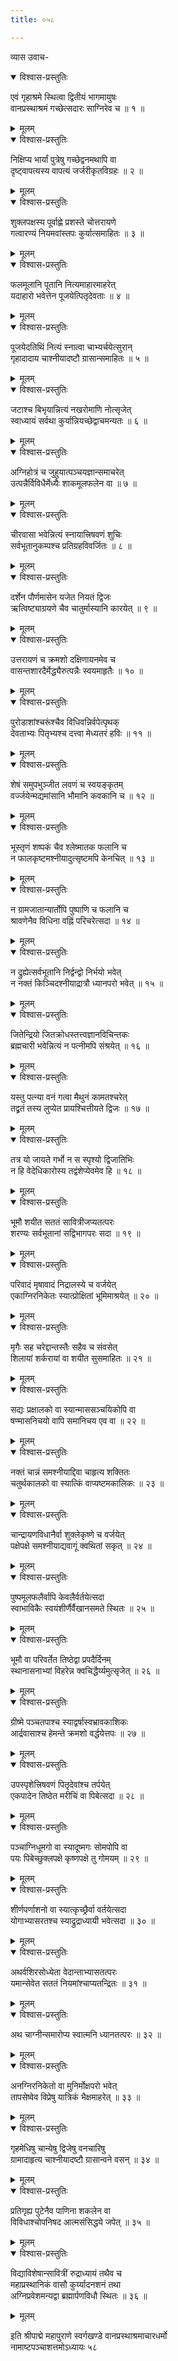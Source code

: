 ```yaml
---
title: ०५८

---
```

व्यास उवाच-  

<details open><summary>विश्वास-प्रस्तुतिः</summary>

एवं गृहाश्रमे स्थित्वा द्वितीयं भागमायुषः  
वानप्रस्थाश्रमं गच्छेत्सदारः साग्निरेव च ॥ १ ॥
</details>

<details><summary>मूलम्</summary>

एवं गृहाश्रमे स्थित्वा द्वितीयं भागमायुषः  
वानप्रस्थाश्रमं गच्छेत्सदारः साग्निरेव च ॥ १ ॥
</details>



<details open><summary>विश्वास-प्रस्तुतिः</summary>

निक्षिप्य भार्यां पुत्रेषु गच्छेद्वनमथापि वा  
दृष्ट्वापत्यस्य वापत्यं जर्जरीकृतविग्रहः ॥ २ ॥
</details>

<details><summary>मूलम्</summary>

निक्षिप्य भार्यां पुत्रेषु गच्छेद्वनमथापि वा  
दृष्ट्वापत्यस्य वापत्यं जर्जरीकृतविग्रहः ॥ २ ॥
</details>



<details open><summary>विश्वास-प्रस्तुतिः</summary>

शुक्लपक्षस्य पूर्वाह्णे प्रशस्ते चोत्तरायणे  
गत्वारण्यं नियमवांस्तपः कुर्यात्समाहितः ॥ ३ ॥
</details>

<details><summary>मूलम्</summary>

शुक्लपक्षस्य पूर्वाह्णे प्रशस्ते चोत्तरायणे  
गत्वारण्यं नियमवांस्तपः कुर्यात्समाहितः ॥ ३ ॥
</details>



<details open><summary>विश्वास-प्रस्तुतिः</summary>

फलमूलानि पूतानि नित्यमाहारमाहरेत्  
यदाहारो भवेत्तेन पूजयेत्पितृदेवताः ॥ ४ ॥
</details>

<details><summary>मूलम्</summary>

फलमूलानि पूतानि नित्यमाहारमाहरेत्  
यदाहारो भवेत्तेन पूजयेत्पितृदेवताः ॥ ४ ॥
</details>



<details open><summary>विश्वास-प्रस्तुतिः</summary>

पूजयेदतिथिं नित्यं स्नात्वा चाभ्यर्चयेत्सुरान्  
गृहादादाय चाश्नीयादष्टौ ग्रासान्समाहितः ॥ ५ ॥
</details>

<details><summary>मूलम्</summary>

पूजयेदतिथिं नित्यं स्नात्वा चाभ्यर्चयेत्सुरान्  
गृहादादाय चाश्नीयादष्टौ ग्रासान्समाहितः ॥ ५ ॥
</details>



<details open><summary>विश्वास-प्रस्तुतिः</summary>

जटाश्च बिभृयान्नित्यं नखरोमाणि नोत्सृजेत्  
स्वाध्यायं सर्वथा कुर्यान्नियच्छेद्वाचमन्यतः ॥ ६ ॥
</details>

<details><summary>मूलम्</summary>

जटाश्च बिभृयान्नित्यं नखरोमाणि नोत्सृजेत्  
स्वाध्यायं सर्वथा कुर्यान्नियच्छेद्वाचमन्यतः ॥ ६ ॥
</details>



<details open><summary>विश्वास-प्रस्तुतिः</summary>

अग्निहोत्रं च जुहुयात्पञ्चयज्ञान्समाचरेत्  
उत्पन्नैर्विविधैर्मेध्यैः शाकमूलफलेन वा ॥ ७ ॥
</details>

<details><summary>मूलम्</summary>

अग्निहोत्रं च जुहुयात्पञ्चयज्ञान्समाचरेत्  
उत्पन्नैर्विविधैर्मेध्यैः शाकमूलफलेन वा ॥ ७ ॥
</details>



<details open><summary>विश्वास-प्रस्तुतिः</summary>

चीरवासा भवेन्नित्यं स्नायात्त्रिषवणं शुचिः  
सर्वभूतानुकम्पश्च प्रतिग्रहविवर्जितः ॥ ८ ॥
</details>

<details><summary>मूलम्</summary>

चीरवासा भवेन्नित्यं स्नायात्त्रिषवणं शुचिः  
सर्वभूतानुकम्पश्च प्रतिग्रहविवर्जितः ॥ ८ ॥
</details>



<details open><summary>विश्वास-प्रस्तुतिः</summary>

दर्शेन पौर्णमासेन यजेत नियतं द्विजः  
ऋत्विष्ट्याग्रयणे चैव चातुर्मास्यानि कारयेत् ॥ ९ ॥
</details>

<details><summary>मूलम्</summary>

दर्शेन पौर्णमासेन यजेत नियतं द्विजः  
ऋत्विष्ट्याग्रयणे चैव चातुर्मास्यानि कारयेत् ॥ ९ ॥
</details>



<details open><summary>विश्वास-प्रस्तुतिः</summary>

उत्तरायणं च क्रमशो दक्षिणायनमेव च  
वासन्तशारदैर्मेद्ध्यैरुत्पन्नैः स्वयमाहृतैः ॥ १० ॥
</details>

<details><summary>मूलम्</summary>

उत्तरायणं च क्रमशो दक्षिणायनमेव च  
वासन्तशारदैर्मेद्ध्यैरुत्पन्नैः स्वयमाहृतैः ॥ १० ॥
</details>



<details open><summary>विश्वास-प्रस्तुतिः</summary>

पुरोडाशांश्चरूंश्चैव विधिवन्निर्वपेत्पृथक्  
देवताभ्यः पितृभ्यश्च दत्त्वा मेध्यतरं हविः ॥ ११ ॥
</details>

<details><summary>मूलम्</summary>

पुरोडाशांश्चरूंश्चैव विधिवन्निर्वपेत्पृथक्  
देवताभ्यः पितृभ्यश्च दत्त्वा मेध्यतरं हविः ॥ ११ ॥
</details>



<details open><summary>विश्वास-प्रस्तुतिः</summary>

शेषं समुपभुञ्जीत लवणं च स्वयङ्कृतम्  
वर्ज्जयेन्मद्यमांसानि भौमानि कवकानि च ॥ १२ ॥
</details>

<details><summary>मूलम्</summary>

शेषं समुपभुञ्जीत लवणं च स्वयङ्कृतम्  
वर्ज्जयेन्मद्यमांसानि भौमानि कवकानि च ॥ १२ ॥
</details>



<details open><summary>विश्वास-प्रस्तुतिः</summary>

भूस्तृणं शष्पकं चैव श्लेष्मातक फलानि च  
न फालकृष्टमश्नीयादुत्सृष्टमपि केनचित् ॥ १३ ॥
</details>

<details><summary>मूलम्</summary>

भूस्तृणं शष्पकं चैव श्लेष्मातक फलानि च  
न फालकृष्टमश्नीयादुत्सृष्टमपि केनचित् ॥ १३ ॥
</details>



<details open><summary>विश्वास-प्रस्तुतिः</summary>

न ग्रामजातान्यार्तोपि पुष्पाणि च फलानि च  
श्रावणेनैव विधिना वह्निं परिचरेत्सदा ॥ १४ ॥
</details>

<details><summary>मूलम्</summary>

न ग्रामजातान्यार्तोपि पुष्पाणि च फलानि च  
श्रावणेनैव विधिना वह्निं परिचरेत्सदा ॥ १४ ॥
</details>



<details open><summary>विश्वास-प्रस्तुतिः</summary>

न द्रुह्येत्सर्वभूतानि निर्द्वन्द्वो निर्भयो भवेत्  
न नक्तं किञ्चिदश्नीयाद्रात्रौ ध्यानपरो भवेत् ॥ १५ ॥
</details>

<details><summary>मूलम्</summary>

न द्रुह्येत्सर्वभूतानि निर्द्वन्द्वो निर्भयो भवेत्  
न नक्तं किञ्चिदश्नीयाद्रात्रौ ध्यानपरो भवेत् ॥ १५ ॥
</details>



<details open><summary>विश्वास-प्रस्तुतिः</summary>

जितेन्द्रियो जितक्रोधस्तत्त्वज्ञानविचिन्तकः  
ब्रह्मचारी भवेन्नित्यं न पत्नीमपि संश्रयेत् ॥ १६ ॥
</details>

<details><summary>मूलम्</summary>

जितेन्द्रियो जितक्रोधस्तत्त्वज्ञानविचिन्तकः  
ब्रह्मचारी भवेन्नित्यं न पत्नीमपि संश्रयेत् ॥ १६ ॥
</details>



<details open><summary>विश्वास-प्रस्तुतिः</summary>

यस्तु पत्न्या वनं गत्वा मैथुनं कामतश्चरेत्  
तद्व्रतं तस्य लुप्येत प्रायश्चित्तीयते द्विजः ॥ १७ ॥
</details>

<details><summary>मूलम्</summary>

यस्तु पत्न्या वनं गत्वा मैथुनं कामतश्चरेत्  
तद्व्रतं तस्य लुप्येत प्रायश्चित्तीयते द्विजः ॥ १७ ॥
</details>



<details open><summary>विश्वास-प्रस्तुतिः</summary>

तत्र यो जायते गर्भो न स स्पृश्यो द्विजातिभिः  
न हि वेदेधिकारोस्य तद्वंशेप्येवमेव हि ॥ १८ ॥
</details>

<details><summary>मूलम्</summary>

तत्र यो जायते गर्भो न स स्पृश्यो द्विजातिभिः  
न हि वेदेधिकारोस्य तद्वंशेप्येवमेव हि ॥ १८ ॥
</details>



<details open><summary>विश्वास-प्रस्तुतिः</summary>

भूमौ शयीत सततं सावित्रीजप्यतत्परः  
शरण्यः सर्वभूतानां सद्विभागपरः सदा ॥ १९ ॥
</details>

<details><summary>मूलम्</summary>

भूमौ शयीत सततं सावित्रीजप्यतत्परः  
शरण्यः सर्वभूतानां सद्विभागपरः सदा ॥ १९ ॥
</details>



<details open><summary>विश्वास-प्रस्तुतिः</summary>

परिवादं मृषावादं निद्रालस्ये च वर्जयेत्  
एकाग्निरनिकेतः स्यात्प्रोक्षितां भूमिमाश्रयेत् ॥ २० ॥
</details>

<details><summary>मूलम्</summary>

परिवादं मृषावादं निद्रालस्ये च वर्जयेत्  
एकाग्निरनिकेतः स्यात्प्रोक्षितां भूमिमाश्रयेत् ॥ २० ॥
</details>



<details open><summary>विश्वास-प्रस्तुतिः</summary>

मृगैः सह चरेद्दान्तस्तैः सहैव च संवसेत्  
शिलायां शर्करायां वा शयीत सुसमाहितः ॥ २१ ॥
</details>

<details><summary>मूलम्</summary>

मृगैः सह चरेद्दान्तस्तैः सहैव च संवसेत्  
शिलायां शर्करायां वा शयीत सुसमाहितः ॥ २१ ॥
</details>



<details open><summary>विश्वास-प्रस्तुतिः</summary>

सद्यः प्रक्षालको वा स्यान्माससञ्चयिकोपि वा  
षण्मासनिचयो वापि समानिचय एव वा ॥ २२ ॥
</details>

<details><summary>मूलम्</summary>

सद्यः प्रक्षालको वा स्यान्माससञ्चयिकोपि वा  
षण्मासनिचयो वापि समानिचय एव वा ॥ २२ ॥
</details>



<details open><summary>विश्वास-प्रस्तुतिः</summary>

नक्तं चान्नं समश्नीयाद्दिवा चाहृत्य शक्तितः  
चतुर्थकालको वा स्यात्किं वाप्यष्टमकालिकः ॥ २३ ॥
</details>

<details><summary>मूलम्</summary>

नक्तं चान्नं समश्नीयाद्दिवा चाहृत्य शक्तितः  
चतुर्थकालको वा स्यात्किं वाप्यष्टमकालिकः ॥ २३ ॥
</details>



<details open><summary>विश्वास-प्रस्तुतिः</summary>

चान्द्रायणविधानैर्वा शुक्लेकृष्णे च वर्जयेत्  
पक्षेपक्षे समश्नीयाद्यवागूं क्वथितां सकृत् ॥ २४ ॥
</details>

<details><summary>मूलम्</summary>

चान्द्रायणविधानैर्वा शुक्लेकृष्णे च वर्जयेत्  
पक्षेपक्षे समश्नीयाद्यवागूं क्वथितां सकृत् ॥ २४ ॥
</details>



<details open><summary>विश्वास-प्रस्तुतिः</summary>

पुष्पमूलफलैर्वापि केवलैर्वर्तयेत्सदा  
स्वाभाविकैः स्वयंशीर्णैर्वैखानसमते स्थितः ॥ २५ ॥
</details>

<details><summary>मूलम्</summary>

पुष्पमूलफलैर्वापि केवलैर्वर्तयेत्सदा  
स्वाभाविकैः स्वयंशीर्णैर्वैखानसमते स्थितः ॥ २५ ॥
</details>



<details open><summary>विश्वास-प्रस्तुतिः</summary>

भूमौ वा परिवर्तेत तिष्ठेद्वा प्रपदैर्दिनम्  
स्थानासनाभ्यां विहरेन्न क्वचिद्धैर्य्यमुत्सृजेत् ॥ २६ ॥
</details>

<details><summary>मूलम्</summary>

भूमौ वा परिवर्तेत तिष्ठेद्वा प्रपदैर्दिनम्  
स्थानासनाभ्यां विहरेन्न क्वचिद्धैर्य्यमुत्सृजेत् ॥ २६ ॥
</details>



<details open><summary>विश्वास-प्रस्तुतिः</summary>

ग्रीष्मे पञ्चतपाश्च स्याद्वर्षास्वभ्रावकाशिकः  
आर्द्रवासाश्च हेमन्ते क्रमशो वर्द्धयेत्तपः ॥ २७ ॥
</details>

<details><summary>मूलम्</summary>

ग्रीष्मे पञ्चतपाश्च स्याद्वर्षास्वभ्रावकाशिकः  
आर्द्रवासाश्च हेमन्ते क्रमशो वर्द्धयेत्तपः ॥ २७ ॥
</details>



<details open><summary>विश्वास-प्रस्तुतिः</summary>

उपस्पृशेत्त्रिषवणं पितृदेवांश्च तर्पयेत्  
एकपादेन तिष्ठेत मरीचिं वा पिबेत्सदा ॥ २८ ॥
</details>

<details><summary>मूलम्</summary>

उपस्पृशेत्त्रिषवणं पितृदेवांश्च तर्पयेत्  
एकपादेन तिष्ठेत मरीचिं वा पिबेत्सदा ॥ २८ ॥
</details>



<details open><summary>विश्वास-प्रस्तुतिः</summary>

पञ्चाग्निधूमगो वा स्यादूष्मगः सोमपोपि वा  
पयः पिबेच्छुक्लपक्षे कृष्णपक्षे तु गोमयम् ॥ २९ ॥
</details>

<details><summary>मूलम्</summary>

पञ्चाग्निधूमगो वा स्यादूष्मगः सोमपोपि वा  
पयः पिबेच्छुक्लपक्षे कृष्णपक्षे तु गोमयम् ॥ २९ ॥
</details>



<details open><summary>विश्वास-प्रस्तुतिः</summary>

शीर्णपर्णाशनो वा स्यात्कृच्छ्रैर्वा वर्तयेत्सदा  
योगाभ्यासरतश्च स्याद्रुद्राध्यायी भवेत्सदा ॥ ३० ॥
</details>

<details><summary>मूलम्</summary>

शीर्णपर्णाशनो वा स्यात्कृच्छ्रैर्वा वर्तयेत्सदा  
योगाभ्यासरतश्च स्याद्रुद्राध्यायी भवेत्सदा ॥ ३० ॥
</details>



<details open><summary>विश्वास-प्रस्तुतिः</summary>

अथर्वशिरसोध्येता वेदान्ताभ्यासतत्परः  
यमान्सेवेत सततं नियमांश्चाप्यतन्द्रितः ॥ ३१ ॥
</details>

<details><summary>मूलम्</summary>

अथर्वशिरसोध्येता वेदान्ताभ्यासतत्परः  
यमान्सेवेत सततं नियमांश्चाप्यतन्द्रितः ॥ ३१ ॥
</details>



<details open><summary>विश्वास-प्रस्तुतिः</summary>

अथ चाग्नीन्समारोप्य स्वात्मनि ध्यानतत्परः ॥ ३२ ॥
</details>

<details><summary>मूलम्</summary>

अथ चाग्नीन्समारोप्य स्वात्मनि ध्यानतत्परः ॥ ३२ ॥
</details>



<details open><summary>विश्वास-प्रस्तुतिः</summary>

अनग्निरनिकेतो वा मुनिर्मोक्षपरो भवेत्  
तापसेष्वेव विप्रेषु यात्रिकं भैक्षमाहरेत् ॥ ३३ ॥
</details>

<details><summary>मूलम्</summary>

अनग्निरनिकेतो वा मुनिर्मोक्षपरो भवेत्  
तापसेष्वेव विप्रेषु यात्रिकं भैक्षमाहरेत् ॥ ३३ ॥
</details>



<details open><summary>विश्वास-प्रस्तुतिः</summary>

गृहमेधिषु चान्येषु द्विजेषु वनचारिषु  
ग्रामादाहृत्य चाश्नीयादष्टौ ग्रासान्वने वसन् ॥ ३४ ॥
</details>

<details><summary>मूलम्</summary>

गृहमेधिषु चान्येषु द्विजेषु वनचारिषु  
ग्रामादाहृत्य चाश्नीयादष्टौ ग्रासान्वने वसन् ॥ ३४ ॥
</details>



<details open><summary>विश्वास-प्रस्तुतिः</summary>

प्रतिगृह्य पुटेनैव पाणिना शकलेन वा  
विविधाश्चोपनिषद आत्मसंसिद्धये जपेत् ॥ ३५ ॥
</details>

<details><summary>मूलम्</summary>

प्रतिगृह्य पुटेनैव पाणिना शकलेन वा  
विविधाश्चोपनिषद आत्मसंसिद्धये जपेत् ॥ ३५ ॥
</details>



<details open><summary>विश्वास-प्रस्तुतिः</summary>

विद्याविशेषान्सावित्रीं रुद्राध्यायं तथैव च  
महाप्रस्थानिकं वासौ कुर्य्यादनशनं तथा  
अग्निप्रवेशमन्यद्वा ब्रह्मार्पणविधौ स्थितः ॥ ३६ ॥
</details>

<details><summary>मूलम्</summary>

विद्याविशेषान्सावित्रीं रुद्राध्यायं तथैव च  
महाप्रस्थानिकं वासौ कुर्य्यादनशनं तथा  
अग्निप्रवेशमन्यद्वा ब्रह्मार्पणविधौ स्थितः ॥ ३६ ॥
</details>


इति श्रीपाद्मे महापुराणे स्वर्गखण्डे वानप्रस्थाश्रमाचारधर्मो  
नामाष्टपञ्चाशत्तमोऽध्यायः ५८